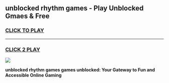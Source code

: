 
## unblocked rhythm games - Play Unblocked Gmaes & Free
<h3>
<a href="https://news.freeplayer.one?title=unblocked_rhythm_games&ref=16F">CLICK TO PLAY</a></h3>
<hr>

<h3>
<a href="https://news.freeplayer.one?title=unblocked_rhythm_games&ref=16F">CLICK 2 PLAY</a>
  
</h3>

<a href="https://news.freeplayer.one?title=unblocked_rhythm_games&ref=16F/"><img src="https://clearcache.store/games.png"></a>


**unblocked rhythm games games unblocked: Your Gateway to Fun and Accessible Online Gaming**
